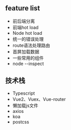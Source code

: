 ## feature list
- 前后端分离
- 前端hot load
- Node hot load
- 统一的错误处理
- route语法处理路由
- 首屏加载数据
- 一些常用的组件
- node --inspect

## 技术栈
- Typescript
- Vue2、Vuex、Vue-router
- 懒加载js文件
- axios
- koa
- postcss
